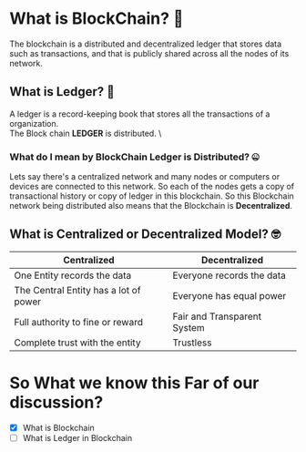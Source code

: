 # What is BlockChain? 🤔
The blockchain is a distributed and decentralized ledger that stores data such as transactions, and that is publicly shared across all the nodes of its network.

## What is Ledger? 📙
A ledger is a record-keeping book that stores all the transactions of a organization. \
The Block chain **LEDGER** is distributed. \

### What do I mean by BlockChain Ledger is Distributed? 🤐
Lets say there's a centralized network and many nodes or computers or devices are connected to this network. So each of the nodes gets a copy of transactional history or copy of ledger in this blockchain. So this Blockchain network being distributed also means that the Blockchain is **Decentralized**.

## What is Centralized or Decentralized Model? 🤓
| Centralized | Decentralized |
--------------|----------------
|One Entity records the data|Everyone records the data|
|The Central Entity has a lot of power|Everyone has equal power|
|Full authority to fine or reward|Fair and Transparent System|
|Complete trust with the entity|Trustless|

# **So What we know this Far of our discussion?**

- [x] What is Blockchain
- [ ] What is Ledger in Blockchain